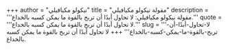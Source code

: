 +++
author = "نيكولو مكيافيلي"
title = "مقولة نيكولو مكيافيلي"
description = '''مقولة نيكولو مكيافيلي: لا تحاول أبدًا أن تربح بالقوة ما يمكن كسبه بالخداع.'''
quote = '''لا تحاول أبدًا أن تربح بالقوة ما يمكن كسبه بالخداع.'''
slug = '''لا-تحاول-أبدًا-أن-تربح-بالقوة-ما-يمكن-كسبه-بالخداع'''
+++
لا تحاول أبدًا أن تربح بالقوة ما يمكن كسبه بالخداع.
